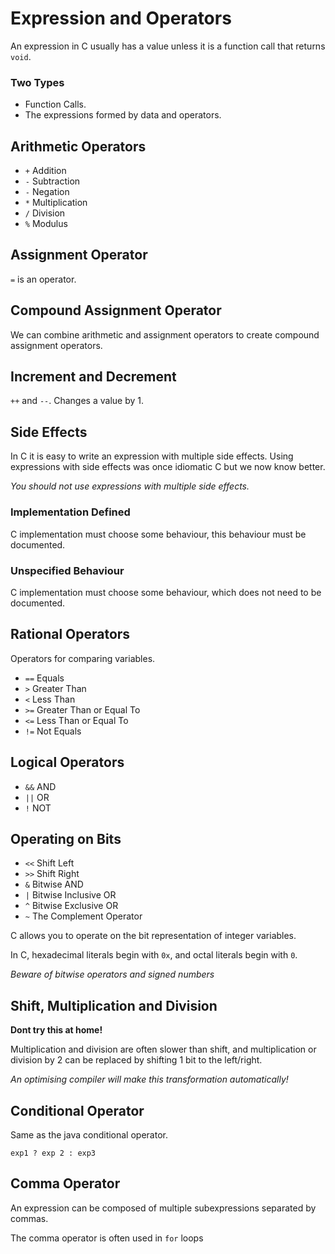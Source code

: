 # Expression and Operators

An expression in C usually has a value unless it is a function call that returns `void`.

### Two Types
- Function Calls.
- The expressions formed by data and operators.

## Arithmetic Operators
- `+` Addition
- `-` Subtraction
- `-` Negation
- `*` Multiplication
- `/` Division
- `%` Modulus

## Assignment Operator
`=` is an operator.

## Compound Assignment Operator
We can combine arithmetic and assignment operators to create compound assignment operators.

## Increment and Decrement
`++` and `--`. Changes a value by 1.

## Side Effects
In C it is easy to write an expression with multiple side effects. Using expressions with side effects was once idiomatic C but we now know better.

*You should not use expressions with multiple side effects.*

### Implementation Defined
C implementation must choose some behaviour, this behaviour must be documented.

### Unspecified Behaviour
C implementation must choose some behaviour, which does not need to be documented.

## Rational Operators
Operators for comparing variables.

- `==` Equals
- `>` Greater Than
- `<` Less Than
- `>=` Greater Than or Equal To
- `<=` Less Than or Equal To
- `!=` Not Equals

## Logical Operators
- `&&` AND
- `||` OR
- `!` NOT

## Operating on Bits
- `<<` Shift Left
- `>>` Shift Right
- `&` Bitwise AND
- `|` Bitwise Inclusive OR
- `^` Bitwise Exclusive OR
- `~` The Complement Operator

C allows you to operate on the bit representation of integer variables.

In C, hexadecimal literals begin with `0x`, and octal literals begin with `0`.

*Beware of bitwise operators and signed numbers*

## Shift, Multiplication and Division
**Dont try this at home!**

Multiplication and division are often slower than shift, and multiplication or division by 2 can be replaced by shifting 1 bit to the left/right.

*An optimising compiler will make this transformation automatically!*

## Conditional Operator
Same as the java conditional operator.

`exp1 ? exp 2 : exp3`

## Comma Operator
An expression can be composed of multiple subexpressions separated by commas.

The comma operator is often used in `for` loops
